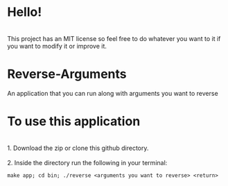 # Hello!
<br>This project has an MIT license so feel free to do whatever you want to it if you want to modify it or improve it.<br>

# Reverse-Arguments
An application that you can run along with arguments you want to reverse

# To use this application
<br>1. Download the zip or clone this github directory. <br>
<br>2. Inside the directory run the following in your terminal:
```
make app; cd bin; ./reverse <arguments you want to reverse> <return>
```
